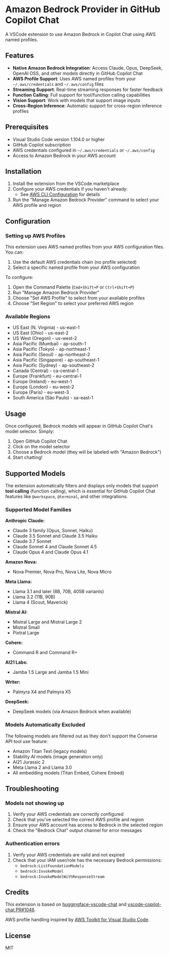 # Amazon Bedrock Provider in GitHub Copilot Chat

A VSCode extension to use Amazon Bedrock in Copilot Chat using AWS named profiles.

## Features

- **Native Amazon Bedrock Integration**: Access Claude, Opus, DeepSeek, OpenAI OSS, and other models directly in GitHub Copilot Chat
- **AWS Profile Support**: Uses AWS named profiles from your `~/.aws/credentials` and `~/.aws/config` files
- **Streaming Support**: Real-time streaming responses for faster feedback
- **Function Calling**: Full support for tool/function calling capabilities
- **Vision Support**: Work with models that support image inputs
- **Cross-Region Inference**: Automatic support for cross-region inference profiles

## Prerequisites

- Visual Studio Code version 1.104.0 or higher
- GitHub Copilot subscription
- AWS credentials configured in `~/.aws/credentials` or `~/.aws/config`
- Access to Amazon Bedrock in your AWS account

## Installation

1. Install the extension from the VSCode marketplace
2. Configure your AWS credentials if you haven't already:
    - See [AWS CLI Configuration](https://docs.aws.amazon.com/cli/latest/userguide/cli-configure-files.html) for details
3. Run the "Manage Amazon Bedrock Provider" command to select your AWS profile and region

## Configuration

### Setting up AWS Profiles

This extension uses AWS named profiles from your AWS configuration files. You can:

1. Use the default AWS credentials chain (no profile selected)
2. Select a specific named profile from your AWS configuration

To configure:

1. Open the Command Palette (`Cmd+Shift+P` or `Ctrl+Shift+P`)
2. Run "Manage Amazon Bedrock Provider"
3. Choose "Set AWS Profile" to select from your available profiles
4. Choose "Set Region" to select your preferred AWS region

### Available Regions

- US East (N. Virginia) - us-east-1
- US East (Ohio) - us-east-2
- US West (Oregon) - us-west-2
- Asia Pacific (Mumbai) - ap-south-1
- Asia Pacific (Tokyo) - ap-northeast-1
- Asia Pacific (Seoul) - ap-northeast-2
- Asia Pacific (Singapore) - ap-southeast-1
- Asia Pacific (Sydney) - ap-southeast-2
- Canada (Central) - ca-central-1
- Europe (Frankfurt) - eu-central-1
- Europe (Ireland) - eu-west-1
- Europe (London) - eu-west-2
- Europe (Paris) - eu-west-3
- South America (São Paulo) - sa-east-1

## Usage

Once configured, Bedrock models will appear in GitHub Copilot Chat's model selector. Simply:

1. Open GitHub Copilot Chat
2. Click on the model selector
3. Choose a Bedrock model (they will be labeled with "Amazon Bedrock")
4. Start chatting!

## Supported Models

The extension automatically filters and displays only models that support **tool calling** (function calling), which is essential for GitHub Copilot Chat features like `@workspace`, `@terminal`, and other integrations.

### Supported Model Families

**Anthropic Claude:**
- Claude 3 family (Opus, Sonnet, Haiku)
- Claude 3.5 Sonnet and Claude 3.5 Haiku
- Claude 3.7 Sonnet
- Claude Sonnet 4 and Claude Sonnet 4.5
- Claude Opus 4 and Claude Opus 4.1

**Amazon Nova:**
- Nova Premier, Nova Pro, Nova Lite, Nova Micro

**Meta Llama:**
- Llama 3.1 and later (8B, 70B, 405B variants)
- Llama 3.2 (11B, 90B)
- Llama 4 (Scout, Maverick)

**Mistral AI:**
- Mistral Large and Mistral Large 2
- Mistral Small
- Pixtral Large

**Cohere:**
- Command R and Command R+

**AI21 Labs:**
- Jamba 1.5 Large and Jamba 1.5 Mini

**Writer:**
- Palmyra X4 and Palmyra X5

**DeepSeek:**
- DeepSeek models (via Amazon Bedrock when available)

### Models Automatically Excluded

The following models are filtered out as they don't support the Converse API tool use feature:

- Amazon Titan Text (legacy models)
- Stability AI models (image generation only)
- AI21 Jurassic 2
- Meta Llama 2 and Llama 3.0
- All embedding models (Titan Embed, Cohere Embed)

## Troubleshooting

### Models not showing up

1. Verify your AWS credentials are correctly configured
2. Check that you've selected the correct AWS profile and region
3. Ensure your AWS account has access to Bedrock in the selected region
4. Check the "Bedrock Chat" output channel for error messages

### Authentication errors

1. Verify your AWS credentials are valid and not expired
2. Check that your IAM user/role has the necessary Bedrock permissions:
    - `bedrock:ListFoundationModels`
    - `bedrock:InvokeModel`
    - `bedrock:InvokeModelWithResponseStream`

## Credits

This extension is based on [huggingface-vscode-chat](https://github.com/huggingface/huggingface-vscode-chat) and [vscode-copilot-chat PR#1046](https://github.com/microsoft/vscode-copilot-chat/pull/1046).

AWS profile handling inspired by [AWS Toolkit for Visual Studio Code](https://github.com/aws/aws-toolkit-vscode).

## License

MIT
